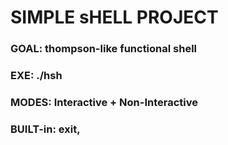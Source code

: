 # SIMPLE sHELL PROJECT #
### GOAL: thompson-like functional shell ###
### EXE: ./hsh ###
### MODES: Interactive + Non-Interactive ###
### BUILT-in: exit, ###